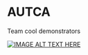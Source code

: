 # AUTCA

Team cool demonstrators

[![IMAGE ALT TEXT HERE](http://i.imgur.com/JeEj2ax.jpg)](http://www.youtube.com/watch?v=N2OdLIQZqbk)
